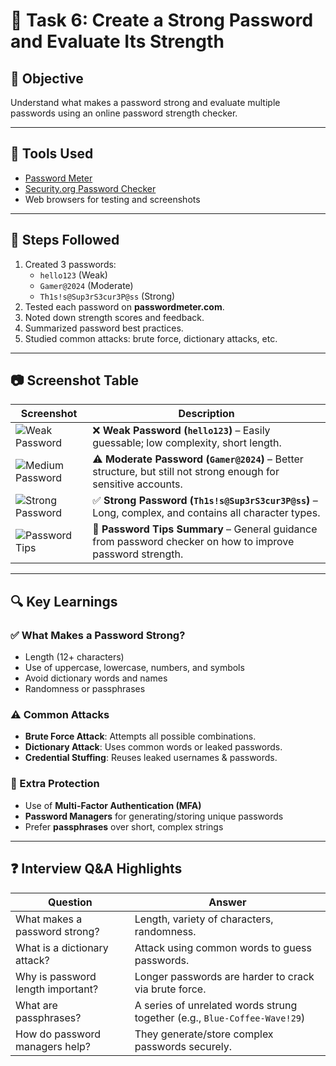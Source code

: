# 🔐 Task 6: Create a Strong Password and Evaluate Its Strength

## 🎯 Objective
Understand what makes a password strong and evaluate multiple passwords using an online password strength checker.

---

## 🧪 Tools Used
- [Password Meter](https://www.passwordmeter.com/)
- [Security.org Password Checker](https://security.org/how-secure-is-my-password/)
- Web browsers for testing and screenshots

---

## 🧠 Steps Followed

1. Created 3 passwords:
   - `hello123` (Weak)
   - `Gamer@2024` (Moderate)
   - `Th1s!s@Sup3rS3cur3P@ss` (Strong)
2. Tested each password on **passwordmeter.com**.
3. Noted down strength scores and feedback.
4. Summarized password best practices.
5. Studied common attacks: brute force, dictionary attacks, etc.

---

## 📷 Screenshot Table

| Screenshot | Description |
|------------|-------------|
| ![Weak Password](https://phppot.com/wp-content/uploads/2014/10/password-week-medium-strength-response.jpg) | ❌ **Weak Password (`hello123`)** – Easily guessable; low complexity, short length. |
| ![Medium Password](https://www.cssscript.com/wp-content/uploads/2025/05/password-strength-checker.webp) | ⚠️ **Moderate Password (`Gamer@2024`)** – Better structure, but still not strong enough for sensitive accounts. |
| ![Strong Password](https://media.geeksforgeeks.org/wp-content/uploads/20230923231124/z9-min.png) | ✅ **Strong Password (`Th1s!s@Sup3rS3cur3P@ss`)** – Long, complex, and contains all character types. |
| ![Password Tips](https://bitwarden.com/assets/7yYK16b2bBdsWbkG9cvijf/f3cbe2d1caadfe16889d8736eeaa383f/pw-strength-test-chart-blue.webp?fm=jpg&q=80&w=1116) | 📌 **Password Tips Summary** – General guidance from password checker on how to improve password strength. |

---

## 🔍 Key Learnings

### ✅ What Makes a Password Strong?
- Length (12+ characters)
- Use of uppercase, lowercase, numbers, and symbols
- Avoid dictionary words and names
- Randomness or passphrases

### ⚠️ Common Attacks
- **Brute Force Attack**: Attempts all possible combinations.
- **Dictionary Attack**: Uses common words or leaked passwords.
- **Credential Stuffing**: Reuses leaked usernames & passwords.

### 🔐 Extra Protection
- Use of **Multi-Factor Authentication (MFA)**
- **Password Managers** for generating/storing unique passwords
- Prefer **passphrases** over short, complex strings

---

## ❓ Interview Q&A Highlights

| Question | Answer |
|---------|--------|
| What makes a password strong? | Length, variety of characters, randomness. |
| What is a dictionary attack? | Attack using common words to guess passwords. |
| Why is password length important? | Longer passwords are harder to crack via brute force. |
| What are passphrases? | A series of unrelated words strung together (e.g., `Blue-Coffee-Wave!29`) |
| How do password managers help? | They generate/store complex passwords securely. |

